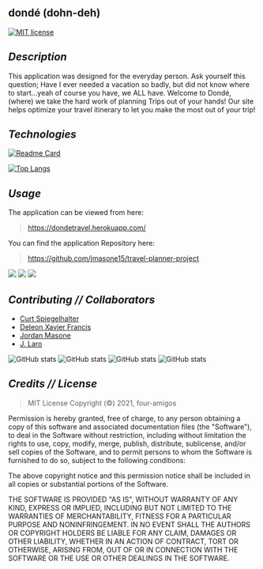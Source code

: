 ## dondé (dohn-deh)
 

[![MIT license](https://img.shields.io/badge/License-MIT-blue.svg)](https://lbesson.mit-license.org/)

## _Description_

This application was designed for the everyday person. Ask yourself this question; Have I ever needed a vacation so badly, but did not know where to start...yeah of course you have, we ALL have. Welcome to Dondé, (where) we take the hard work of planning Trips out of your hands! Our site helps optimize your travel itinerary to let you make the most out of your trip!

## _Technologies_

[![Readme Card](https://github-readme-stats.vercel.app/api/pin/?username=jmasone15&repo=travel-planner-project)](https://github.com/jmasone15/travel-planner-project)

[![Top Langs](https://github-readme-stats.vercel.app/api/top-langs/?username=jmasone15)](https://github.com/jmasone15/travel-planner-project)


## _Usage_

The application can be viewed from here:
> https://dondetravel.herokuapp.com/

You can find the application Repository here:
> https://github.com/jmasone15/travel-planner-project

![](client/src/images/login.png)
![](client/src/images/homePage.png)
![](client/src/images/packing.png)


## _Contributing //  Collaborators_



* [Curt Spiegelhalter](https://github.com/CSpiegelhalter)
* [Deleon Xavier Francis](https://github.com/deleonfrancis)
* [Jordan Masone](https://github.com/jmasone15)
* [J. Laro](https://github.com/JRLaro) 

![GitHub stats](https://github-readme-stats.vercel.app/api?username=CSpiegelhalter&show_icons=true&theme=tokyonight)
![GitHub stats](https://github-readme-stats.vercel.app/api?username=deleonfrancis&show_icons=true&theme=tokyonight)
![GitHub stats](https://github-readme-stats.vercel.app/api?username=JRLaro&show_icons=true&theme=tokyonight)
![GitHub stats](https://github-readme-stats.vercel.app/api?username=jmasone15&show_icons=true&theme=tokyonight)
  

## _Credits // License_


> MIT License
> Copyright (©) 2021, four-amigos

Permission is hereby granted, free of charge, to any person obtaining a copy of this software and associated documentation files (the "Software"), to deal in the Software without restriction, including without limitation the rights to use, copy, modify, merge, publish, distribute, sublicense, and/or sell copies of the Software, and to permit persons to whom the Software is furnished to do so, subject to the following conditions:

The above copyright notice and this permission notice shall be included in all copies or substantial portions of the Software.

THE SOFTWARE IS PROVIDED "AS IS", WITHOUT WARRANTY OF ANY KIND, EXPRESS OR IMPLIED, INCLUDING BUT NOT LIMITED TO THE WARRANTIES OF MERCHANTABILITY, FITNESS FOR A PARTICULAR PURPOSE AND NONINFRINGEMENT. IN NO EVENT SHALL THE AUTHORS OR COPYRIGHT HOLDERS BE LIABLE FOR ANY CLAIM, DAMAGES OR OTHER LIABILITY, WHETHER IN AN ACTION OF CONTRACT, TORT OR OTHERWISE, ARISING FROM, OUT OF OR IN CONNECTION WITH THE SOFTWARE OR THE USE OR OTHER DEALINGS IN THE SOFTWARE.
